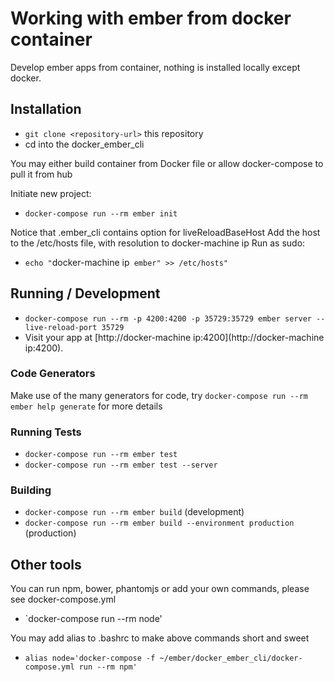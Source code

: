 # Working with ember from docker container 

Develop ember apps from container, nothing is installed locally except docker.

## Installation

* `git clone <repository-url>` this repository
* cd into the docker_ember_cli

You may either build container from Docker file or allow docker-compose to pull it from hub

Initiate new project:
* `docker-compose run --rm ember init`

Notice that .ember_cli contains option for liveReloadBaseHost
Add the host to the /etc/hosts file, with resolution to docker-machine ip
Run as sudo:
* `echo "`docker-machine ip` ember" >> /etc/hosts"`

## Running / Development

* `docker-compose run --rm -p 4200:4200 -p 35729:35729 ember server --live-reload-port 35729`
* Visit your app at [http://docker-machine ip:4200](http://docker-machine ip:4200).

### Code Generators

Make use of the many generators for code, try `docker-compose run --rm ember help generate` for more details

### Running Tests

* `docker-compose run --rm ember test`
* `docker-compose run --rm ember test --server`

### Building

* `docker-compose run --rm ember build` (development)
* `docker-compose run --rm ember build --environment production` (production)

## Other tools
You can run npm, bower, phantomjs or add your own commands, please see docker-compose.yml
* `docker-compose run --rm node'

You may add alias to .bashrc to make above commands short and sweet
* `alias node='docker-compose -f ~/ember/docker_ember_cli/docker-compose.yml run --rm npm'`
